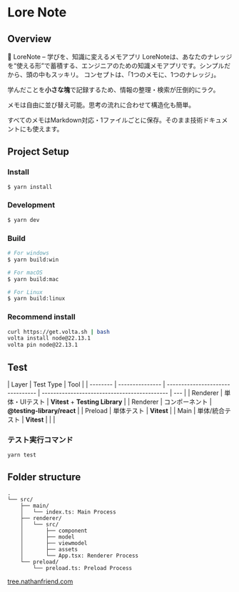 # Lore Note

## Overview

📘 LoreNote – 学びを、知識に変えるメモアプリ
LoreNoteは、あなたのナレッジを“使える形”で蓄積する、エンジニアのための知識メモアプリです。シンプルだから、頭の中もスッキリ。
コンセプトは、「1つのメモに、1つのナレッジ」。

学んだことを**小さな塊**で記録するため、情報の整理・検索が圧倒的にラク。

メモは自由に並び替え可能。思考の流れに合わせて構造化も簡単。

すべてのメモはMarkdown対応・1ファイルごとに保存。そのまま技術ドキュメントにも使えます。

## Project Setup

### Install

```bash
$ yarn install
```

### Development

```bash
$ yarn dev
```

### Build

```bash
# For windows
$ yarn build:win

# For macOS
$ yarn build:mac

# For Linux
$ yarn build:linux
```

### Recommend install

```bash
curl https://get.volta.sh | bash
volta install node@22.13.1
volta pin node@22.13.1
```

## Test

| Layer    | Test Type       | Tool                             |
| -------- | --------------- | -------------------------------- | -------------------------------------------- | --- |
| Renderer | 単体・UIテスト  | **Vitest** + **Testing Library** |
| Renderer | コンポーネント  | **@testing-library/react**       |
| Preload  | 単体テスト      | **Vitest**                       |
| Main     | 単体/統合テスト | **Vitest**                       |
| <!--     | E2E（統合）     | 実行時シナリオ                   | **Playwright** or **Spectron**（Electron用） | --> |

### テスト実行コマンド

`yarn test`

## Folder structure

```
.
└── src/
    ├── main/
    │   └── index.ts: Main Process
    ├── renderer/
    │   └── src/
    │       ├── component
    │       ├── model
    │       ├── viewmodel
    │       ├── assets
    │       └── App.tsx: Renderer Process
    └── preload/
        └── preload.ts: Preload Process
```

[tree.nathanfriend.com
](<https://tree.nathanfriend.com/?s=(%27options!(%27fancy3~fullPath!false~trailingSlash3~rootDot3)~5(%275%27src-main0Main2r6-*src4component48view8assets4App.tsx7R62preload0Preload9%27)~version!%271%27)*%20%20-9*0-*index.ts72%20Process-3!true4-**5source!6enderer7%3A%208model49%5Cn%01987654320-*>)

